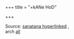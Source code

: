 +++
title = "+kANe HoD"

+++

Source: [sanatana hyperlinked](https://sanatana.in/dharmashastra/Volumes) ,  
arch [all](https://archive.org/search?query=kAne+dharmasastra)